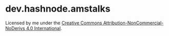 # dev.hashnode.amstalks
Licensed by me under the [Creative Commons Attribution-NonCommercial-NoDerivs 4.0 International](/LICENSE).
